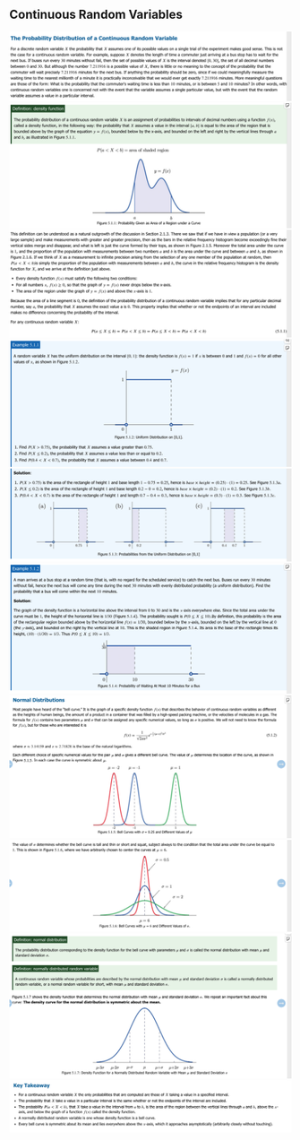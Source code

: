 ## Continuous Random Variables
![](continuous-random-variables-1.png)
![](continuous-random-variables-2.png)
![](continuous-random-variables-3.png)
![](continuous-random-variables-4.png)
![](continuous-random-variables-5.png)
![](continuous-random-variables-6.png)
![](continuous-random-variables-7.png)
![](continuous-random-variables-8.png)
![](continuous-random-variables-9.png)
![](continuous-random-variables-10.png)

